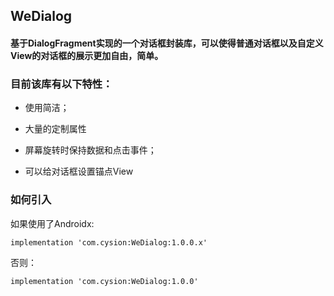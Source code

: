## WeDialog

#### 基于DialogFragment实现的一个对话框封装库，可以使得普通对话框以及自定义View的对话框的展示更加自由，简单。

### 目前该库有以下特性：

- 使用简洁；

- 大量的定制属性

- 屏幕旋转时保持数据和点击事件；

- 可以给对话框设置锚点View

### 如何引入

如果使用了Androidx:

```
implementation 'com.cysion:WeDialog:1.0.0.x'
```
否则：

```
implementation 'com.cysion:WeDialog:1.0.0'
```
